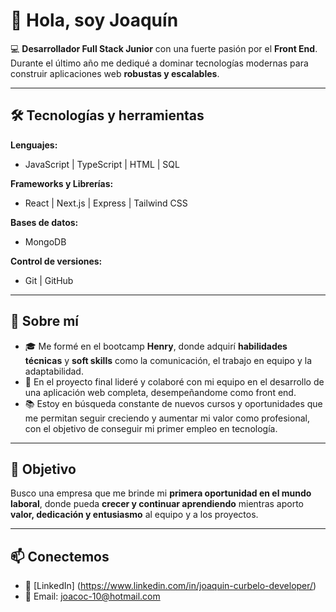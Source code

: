 # 👋 Hola, soy Joaquín  

💻 **Desarrollador Full Stack Junior** con una fuerte pasión por el **Front End**.  
Durante el último año me dediqué a dominar tecnologías modernas para construir aplicaciones web **robustas y escalables**.  

---

## 🛠️ Tecnologías y herramientas  

**Lenguajes:**  
- JavaScript | TypeScript | HTML | SQL  

**Frameworks y Librerías:**  
- React | Next.js | Express | Tailwind CSS  

**Bases de datos:**  
- MongoDB  

**Control de versiones:**  
- Git | GitHub  

---

## 🌱 Sobre mí  

- 🎓 Me formé en el bootcamp **Henry**, donde adquirí **habilidades técnicas** y **soft skills** como la comunicación, el trabajo en equipo y la adaptabilidad.  
- 🚀 En el proyecto final lideré y colaboré con mi equipo en el desarrollo de una aplicación web completa, desempeñandome como front end.  
- 📚 Estoy en búsqueda constante de nuevos cursos y oportunidades que me permitan seguir creciendo y aumentar mi valor como profesional, con el objetivo de conseguir mi primer empleo en tecnología. 

---

## 🎯 Objetivo  

Busco una empresa que me brinde mi **primera oportunidad en el mundo laboral**, donde pueda **crecer y continuar aprendiendo** mientras aporto **valor, dedicación y entusiasmo** al equipo y a los proyectos. 

---

## 📫 Conectemos  

- 💼 [LinkedIn] (https://www.linkedin.com/in/joaquin-curbelo-developer/)
- 📧 Email: joacoc-10@hotmail.com 
